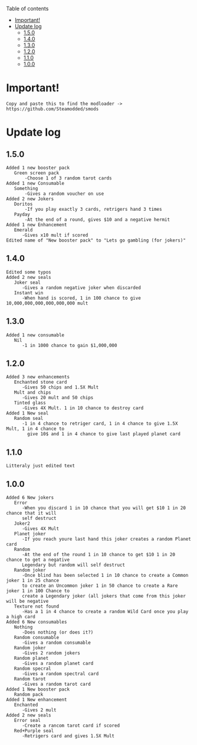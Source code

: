 Table of contents

- [Important!](#Important!)
- [Update log](#update-log)
  - [1.5.0](#1.5.0)
  - [1.4.0](#1.4.0)
  - [1.3.0](#1.3.0)
  - [1.2.0](#1.2.0)
  - [1.1.0](#1.1.0)
  - [1.0.0](#1.0.0)

# Important!

    Copy and paste this to find the modloader -> https://github.com/Steamodded/smods

# Update log

  ## 1.5.0

    Added 1 new booster pack
       Green screen pack
           -Choose 1 of 3 random tarot cards
    Added 1 new Consumable
       Something
           -Gives a random voucher on use
    Added 2 new Jokers
       Doritos
           -If you play exactly 3 cards, retrigers hand 3 times
       Payday
           -At the end of a round, gives $10 and a negative hermit
    Added 1 new Enhancement
       Emerald
          -Gives x10 mult if scored
    Edited name of "New booster pack" to "Lets go gambling (for jokers)"

  ## 1.4.0

    Edited some typos
    Added 2 new seals
       Joker seal
          -Gives a random negative joker when discarded
       Instant win
          -When hand is scored, 1 in 100 chance to give 10,000,000,000,000,000,000 mult

  ## 1.3.0

    Added 1 new consumable
       Nil
          -1 in 1000 chance to gain $1,000,000
  
  ## 1.2.0

    Added 3 new enhancements
       Enchanted stone card
          -Gives 50 chips and 1.5X Mult
       Mult and chips
          -Gives 20 mult and 50 chips
       Tinted glass
          -Gives 4X Mult. 1 in 10 chance to destroy card
    Added 1 New seal
       Random seal
          -1 in 4 chance to retriger card, 1 in 4 chance to give 1.5X Mult, 1 in 4 chance to
            give 10$ and 1 in 4 chance to give last played planet card
  
  ## 1.1.0

    Litteraly just edited text
  
  ## 1.0.0
  
    Added 6 New jokers
       Error
          -When you discard 1 in 10 chance that you will get $10 1 in 20 chance that it will 
          self destruct
       Joker2
          -Gives 4X Mult
       Planet joker
          -If you reach youre last hand this joker creates a random Planet card
       Random
          -At the end of the round 1 in 10 chance to get $10 1 in 20 chance to get a negative
          Legendary but random will self destruct
       Random joker
          -Once blind has been selected 1 in 10 chance to create a Common joker 1 in 25 chance
          to create an Uncommon joker 1 in 50 chance to create a Rare joker 1 in 100 Chance to
          create a Legendary joker (all jokers that come from this joker will be negative
       Texture not found
          -Has a 1 in 4 chance to create a random Wild Card once you play a high card
    Added 6 New consumables
       Nothing
          -Does nothing (or does it?)
       Random consumable
          -Gives a random consumable
       Random joker
          -Gives 2 random jokers
       Random planet
          -Gives a random planet card
       Random specral
          -Gives a random spectral card
       Random tarot
          -Gives a random tarot card
    Added 1 New booster pack
       Random pack
    Added 1 New enhancement
       Enchanted
          -Gives 2 mult
    Added 2 new seals
       Error seal
          -Create a rancom tarot card if scored
       Red+Purple seal
          -Retrigers card and gives 1.5X Mult
